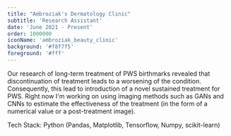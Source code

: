 ```yaml
---
title: "Ambroziak's Dermatology Clinic"
subtitle: 'Research Assistant'
date: 'June 2021 - Present'
order: 1000000
iconName: 'ambroziak_beauty_clinic'
background: '#f8f7f5'
foreground: '#fff'
---
```


Our research of long-term treatment of PWS birthmarks revealed that discontinuation of treatment leads to a worsening of the condition. Consequently, this lead to introduction of a novel sustained treatment for PWS. Right now I'm working on using imaging methods such as GANs and CNNs to estimate the effectiveness of the treatment (in the form of a numerical value or a post-treatment image).

Tech Stack: Python (Pandas, Matplotlib, Tensorflow, Numpy, scikit-learn)

